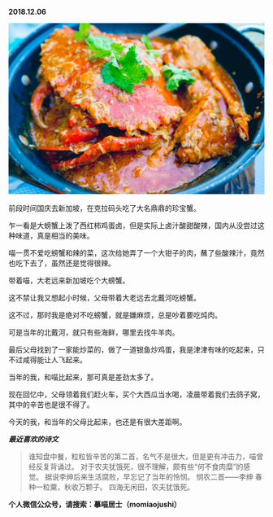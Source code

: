 
          
            
**2018.12.06**



![](img/51001-c1eccb3015531aa7.jpg)




前段时间国庆去新加坡，在克拉码头吃了大名鼎鼎的珍宝蟹。

乍一看是大螃蟹上泼了西红柿鸡蛋卤，但是实际上卤汁酸甜酸辣，国内从没尝过这种味道，真是相当的美味。

喵一贯不爱吃螃蟹和辣的菜，这次给她弄了一个大钳子的肉，蘸了些酸辣汁，竟然也吃下去了，虽然还是觉得很辣。

带着喵，大老远来新加坡吃个大螃蟹。

这不禁让我又想起小时候，父母带着大老远去北戴河吃螃蟹。

这不过，那时我是绝对不吃螃蟹，就是嫌麻烦，总是吵着要吃炖肉。

可是当年的北戴河，就只有些海鲜，哪里去找牛羊肉。

最后父母找到了一家能炒菜的，做了一道银鱼炒鸡蛋，我是津津有味的吃起来，只不过咸得能让人飞起来。

当年的我，和喵比起来，那可真是差劲太多了。

现在回忆中，父母领着我们赶火车，买个大西瓜当水喝，凌晨带着我们去鸽子窝，其中的辛苦也是很不得了。

今天的我，和当年的父母比起来，也还是有很大差距啊。


***最近喜欢的诗文***
>谁知盘中餐，粒粒皆辛苦的第二首，名气不是很大，但是更有冲击力，喵曾经反复背诵过。
对于农夫犹饿死，很不理解，颇有些“何不食肉糜”的感觉。
据说李绅后来生活腐败，早忘记了当年的怜悯。
悯农二首——李绅
春种一粒粟，秋收万颗子。
四海无闲田，农夫犹饿死。




**个人微信公众号，请搜索：摹喵居士（momiaojushi）**

          
        